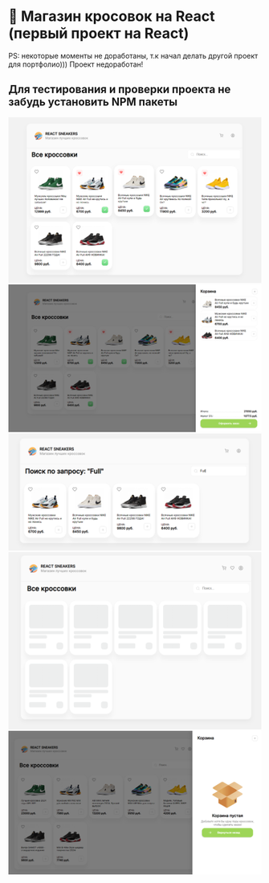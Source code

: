 # 👟 Магазин кросовок на React (первый проект на React)
PS: некоторые моменты не доработаны, т.к начал делать другой проект для портфолио))) Проект недоработан!
## Для тестирования и проверки проекта не забудь установить NPM пакеты
<img src="img1.png">
<img src="img2.png">
<img src="img3.png">
<img src="img4.png">
<img src="img5.png">
